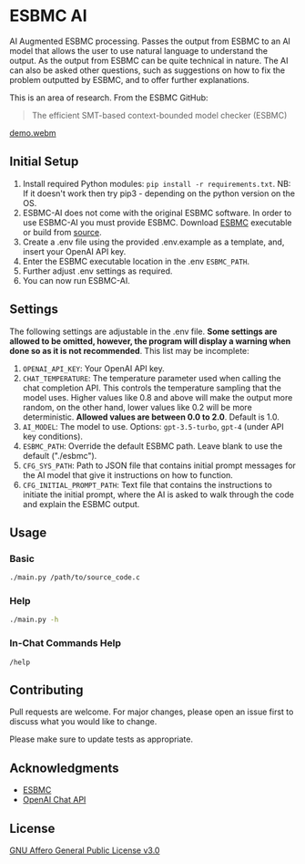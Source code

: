 # ESBMC AI

AI Augmented ESBMC processing. Passes the output from ESBMC to an AI model that allows the user to use
natural language to understand the output. As the output from ESBMC can be quite technical in nature.
The AI can also be asked other questions, such as suggestions on how to fix the problem outputted by ESBMC,
and to offer further explanations.

This is an area of research. From the ESBMC GitHub:

> The efficient SMT-based context-bounded model checker (ESBMC)

[demo.webm](https://user-images.githubusercontent.com/9535618/235352993-b54c47ef-a1c6-422c-aa5b-07edc2988521.webm)

## Initial Setup

1. Install required Python modules: `pip install -r requirements.txt`. NB: If it doesn't work then try pip3 - depending on the python version on the OS.
2. ESBMC-AI does not come with the original ESBMC software. In order to use ESBMC-AI you must provide ESBMC. Download [ESBMC](http://esbmc.org/) executable or build from [source](https://github.com/esbmc/esbmc).
3. Create a .env file using the provided .env.example as a template, and, insert your OpenAI API key.
4. Enter the ESBMC executable location in the .env `ESBMC_PATH`.
5. Further adjust .env settings as required.
6. You can now run ESBMC-AI.

## Settings

The following settings are adjustable in the .env file. **Some settings are allowed to be omitted, however, the
program will display a warning when done so as it is not recommended**. This list may be incomplete:

1. `OPENAI_API_KEY`: Your OpenAI API key.
2. `CHAT_TEMPERATURE`: The temperature parameter used when calling the chat completion API. This controls the temperature sampling that the model uses. Higher values like 0.8 and above will make the output more random, on the other hand, lower values like 0.2 will be more deterministic. **Allowed values are between 0.0 to 2.0**. Default is 1.0.
3. `AI_MODEL`: The model to use. Options: `gpt-3.5-turbo`, `gpt-4` (under API key conditions).
4. `ESBMC_PATH`: Override the default ESBMC path. Leave blank to use the default ("./esbmc").
5. `CFG_SYS_PATH`: Path to JSON file that contains initial prompt messages for the AI model that give it instructions on how to function.
6. `CFG_INITIAL_PROMPT_PATH`: Text file that contains the instructions to initiate the initial prompt, where the AI is asked to walk through the code and explain the ESBMC output.

## Usage

### Basic

```bash
./main.py /path/to/source_code.c
```

### Help

```bash
./main.py -h
```

### In-Chat Commands Help

```
/help
```

## Contributing

Pull requests are welcome. For major changes, please open an issue first
to discuss what you would like to change.

Please make sure to update tests as appropriate.

## Acknowledgments

- [ESBMC](https://github.com/esbmc/esbmc)
- [OpenAI Chat API](https://platform.openai.com/docs/guides/chat)

## License

[GNU Affero General Public License v3.0](https://github.com/Yiannis128/esbmc-ai/blob/master/LICENSE)
